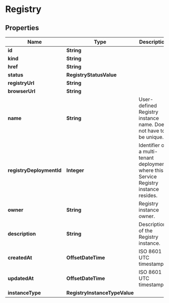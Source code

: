 

# Registry


## Properties

Name | Type | Description | Notes
------------ | ------------- | ------------- | -------------
**id** | **String** |  | 
**kind** | **String** |  | 
**href** | **String** |  | 
**status** | **RegistryStatusValue** |  | 
**registryUrl** | **String** |  |  [optional]
**browserUrl** | **String** |  |  [optional]
**name** | **String** | User-defined Registry instance name. Does not have to be unique. | 
**registryDeploymentId** | **Integer** | Identifier of a multi-tenant deployment, where this Service Registry instance resides. |  [optional]
**owner** | **String** | Registry instance owner. | 
**description** | **String** | Description of the Registry instance. |  [optional]
**createdAt** | **OffsetDateTime** | ISO 8601 UTC timestamp. | 
**updatedAt** | **OffsetDateTime** | ISO 8601 UTC timestamp. | 
**instanceType** | **RegistryInstanceTypeValue** |  | 



